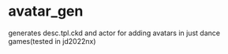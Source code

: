 # avatar_gen
generates desc.tpl.ckd and actor for adding avatars in just dance games(tested in jd2022nx)
